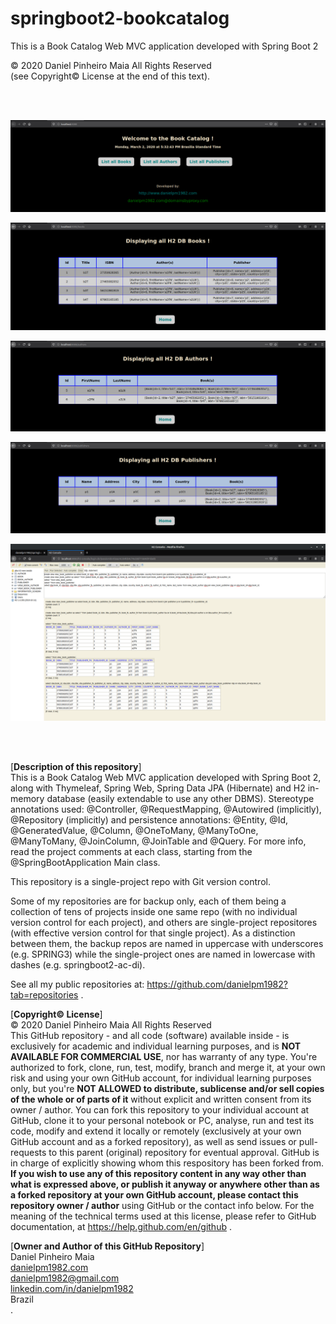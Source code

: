 # springboot2-bookcatalog
This is a Book Catalog Web MVC application developed with Spring Boot 2

© 2020 Daniel Pinheiro Maia All Rights Reserved<br>
(see Copyright© License at the end of this text).

<br><br>

![web view 1](https://github.com/danielpm1982/springboot2-bookcatalog/blob/master/src/main/java/com/danielpm1982/bookcatalog/web-view1.png)

![web view 2](https://github.com/danielpm1982/springboot2-bookcatalog/blob/master/src/main/java/com/danielpm1982/bookcatalog/web-view2.png)

![web view 3](https://github.com/danielpm1982/springboot2-bookcatalog/blob/master/src/main/java/com/danielpm1982/bookcatalog/web-view3.png)

![web view 4](https://github.com/danielpm1982/springboot2-bookcatalog/blob/master/src/main/java/com/danielpm1982/bookcatalog/web-view4.png)

![DB state after bootstrapping sample data at Main class startup](https://github.com/danielpm1982/springboot2-bookcatalog/blob/master/src/main/java/com/danielpm1982/bookcatalog/DB-state-result.png)

<br><br>

[**Description of this repository**]<br>
This is a Book Catalog Web MVC application developed with Spring Boot 2, along with Thymeleaf, Spring Web, Spring Data JPA (Hibernate) and H2 in-memory database (easily extendable to use any other DBMS). Stereotype annotations used: @Controller, @RequestMapping, @Autowired (implicitly), @Repository (implicitly) and persistence annotations: @Entity, @Id, @GeneratedValue, @Column, @OneToMany, @ManyToOne, @ManyToMany, @JoinColumn, @JoinTable and @Query. For more info, read the project comments at each class, starting from the @SpringBootApplication Main class.

This repository is a single-project repo with Git version control.

Some of my repositories are for backup only, each of them being a collection of tens of projects inside one same repo (with no individual version control for each project), and others are single-project repositores (with effective version control for that single project). As a distinction between them, the backup repos are named in uppercase with underscores (e.g. SPRING3) while the single-project ones are named in lowercase with dashes (e.g. springboot2-ac-di).

See all my public repositories at:
https://github.com/danielpm1982?tab=repositories .

[**Copyright© License**]<br>
© 2020 Daniel Pinheiro Maia All Rights Reserved<br>
This GitHub repository - and all code (software) available inside - is exclusively for academic and individual learning purposes, and is **NOT AVAILABLE FOR COMMERCIAL USE**, nor has warranty of any type. You're authorized to fork, clone, run, test, modify, branch and merge it, at your own risk and using your own GitHub account, for individual learning purposes only, but you're **NOT ALLOWED to distribute, sublicense and/or sell copies of the whole or of parts of it** without explicit and written consent from its owner / author. You can fork this repository to your individual account at GitHub, clone it to your personal notebook or PC, analyse, run and test its code, modify and extend it locally or remotely (exclusively at your own GitHub account and as a forked repository), as well as send issues or pull-requests to this parent (original) repository for eventual approval. GitHub is in charge of explicitly showing whom this respository has been forked from. **If you wish to use any of this repository content in any way other than what is expressed above, or publish it anyway or anywhere other than as a forked repository at your own GitHub account, please contact this repository owner / author** using GitHub or the contact info below. For the meaning of the technical terms used at this license, please refer to GitHub documentation, at https://help.github.com/en/github .

[**Owner and Author of this GitHub Repository**]<br>
Daniel Pinheiro Maia<br>
[danielpm1982.com](http://www.danielpm1982.com)<br>
danielpm1982@gmail.com<br>
[linkedin.com/in/danielpm1982](https://www.linkedin.com/in/danielpm1982)<br>
Brazil<br>
.
